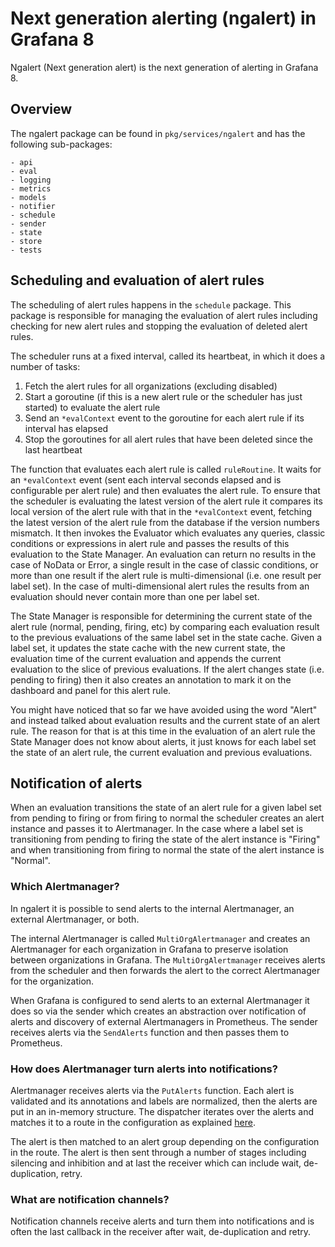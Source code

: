 # Next generation alerting (ngalert) in Grafana 8

Ngalert (Next generation alert) is the next generation of alerting in Grafana 8.

## Overview

The ngalert package can be found in `pkg/services/ngalert` and has the following sub-packages:

    - api
    - eval
    - logging
    - metrics
    - models
    - notifier
    - schedule
    - sender
    - state
    - store
    - tests

## Scheduling and evaluation of alert rules

The scheduling of alert rules happens in the `schedule` package. This package is responsible for managing the evaluation
of alert rules including checking for new alert rules and stopping the evaluation of deleted alert rules.

The scheduler runs at a fixed interval, called its heartbeat, in which it does a number of tasks:

1. Fetch the alert rules for all organizations (excluding disabled)
2. Start a goroutine (if this is a new alert rule or the scheduler has just started) to evaluate the alert rule
3. Send an `*evalContext` event to the goroutine for each alert rule if its interval has elapsed
4. Stop the goroutines for all alert rules that have been deleted since the last heartbeat

The function that evaluates each alert rule is called `ruleRoutine`. It waits for an `*evalContext` event (sent each
interval seconds elapsed and is configurable per alert rule) and then evaluates the alert rule. To ensure that the
scheduler is evaluating the latest version of the alert rule it compares its local version of the alert rule with that
in the `*evalContext` event, fetching the latest version of the alert rule from the database if the version numbers
mismatch. It then invokes the Evaluator which evaluates any queries, classic conditions or expressions in alert rule
and passes the results of this evaluation to the State Manager. An evaluation can return no results in the case of
NoData or Error, a single result in the case of classic conditions, or more than one result if the alert rule is
multi-dimensional (i.e. one result per label set). In the case of multi-dimensional alert rules the results from an
evaluation should never contain more than one per label set.

The State Manager is responsible for determining the current state of the alert rule (normal, pending, firing, etc) by
comparing each evaluation result to the previous evaluations of the same label set in the state cache. Given a label set,
it updates the state cache with the new current state, the evaluation time of the current evaluation and appends the
current evaluation to the slice of previous evaluations. If the alert changes state (i.e. pending to firing)
then it also creates an annotation to mark it on the dashboard and panel for this alert rule.

You might have noticed that so far we have avoided using the word "Alert" and instead talked about evaluation results
and the current state of an alert rule. The reason for that is at this time in the evaluation of an alert rule the
State Manager does not know about alerts, it just knows for each label set the state of an alert rule, the current
evaluation and previous evaluations.

## Notification of alerts

When an evaluation transitions the state of an alert rule for a given label set from pending to firing or from firing
to normal the scheduler creates an alert instance and passes it to Alertmanager. In the case where a label set is
transitioning from pending to firing the state of the alert instance is "Firing" and when transitioning from firing to
normal the state of the alert instance is "Normal".

### Which Alertmanager?

In ngalert it is possible to send alerts to the internal Alertmanager, an external Alertmanager, or both.

The internal Alertmanager is called `MultiOrgAlertmanager` and creates an Alertmanager for each organization in
Grafana to preserve isolation between organizations in Grafana. The `MultiOrgAlertmanager` receives alerts from the
scheduler and then forwards the alert to the correct Alertmanager for the organization.

When Grafana is configured to send alerts to an external Alertmanager it does so via the sender which creates an
abstraction over notification of alerts and discovery of external Alertmanagers in Prometheus. The sender receives
alerts via the `SendAlerts` function and then passes them to Prometheus.

### How does Alertmanager turn alerts into notifications?

Alertmanager receives alerts via the `PutAlerts` function. Each alert is validated and its annotations and labels are
normalized, then the alerts are put in an in-memory structure. The dispatcher iterates over the alerts and matches
it to a route in the configuration as explained [here](https://prometheus.io/docs/alerting/latest/configuration/#route).

The alert is then matched to an alert group depending on the configuration in the route. The alert is then sent through
a number of stages including silencing and inhibition and at last the receiver which can include wait, de-duplication,
retry.

### What are notification channels?

Notification channels receive alerts and turn them into notifications and is often the last callback in the receiver
after wait, de-duplication and retry.
